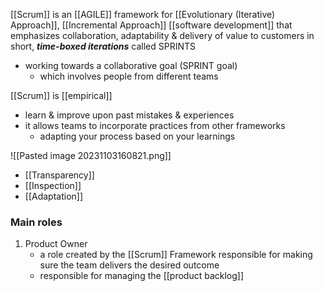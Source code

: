 [[Scrum]] is an [[AGILE]] framework for [[Evolutionary (Iterative) Approach]], [[Incremental Approach]] [[software development]] that emphasizes collaboration, adaptability & delivery of value to customers in short, ***time-boxed iterations*** called SPRINTS
- working towards a collaborative goal (SPRINT goal)
	- which involves people from different teams

[[Scrum]] is [[empirical]]
- learn & improve upon past mistakes & experiences
- it allows teams to incorporate practices from other frameworks
	- adapting your process based on your learnings

![[Pasted image 20231103160821.png]]
- [[Transparency]]
- [[Inspection]]
- [[Adaptation]]

### Main roles
1. Product Owner
	- a role created by the [[Scrum]] Framework responsible for making sure the team delivers the desired outcome
	- responsible for managing the [[product backlog]]